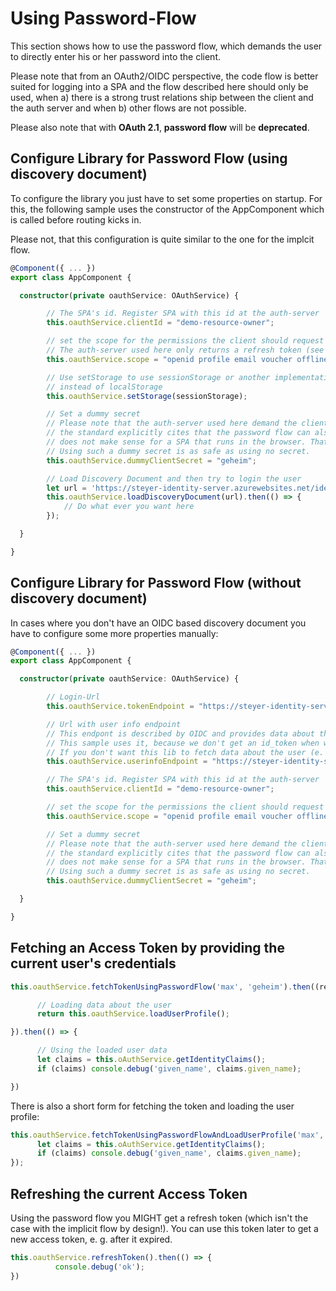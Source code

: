 # Using Password-Flow

This section shows how to use the password flow, which demands the user to directly enter his or her password into the client.

Please note that from an OAuth2/OIDC perspective, the code flow is better suited for logging into a SPA and the flow described here should only be used,
when a) there is a strong trust relations ship between the client and the auth server and when b) other flows are not possible.

Please also note that with **OAuth 2.1**, **password flow** will be **deprecated**. 

## Configure Library for Password Flow (using discovery document)

To configure the library you just have to set some properties on startup. For this, the following sample uses the constructor of the AppComponent which is called before routing kicks in.

Please not, that this configuration is quite similar to the one for the implcit flow.

```TypeScript
@Component({ ... })
export class AppComponent {

  constructor(private oauthService: OAuthService) {

        // The SPA's id. Register SPA with this id at the auth-server
        this.oauthService.clientId = "demo-resource-owner";

        // set the scope for the permissions the client should request
        // The auth-server used here only returns a refresh token (see below), when the scope offline_access is requested
        this.oauthService.scope = "openid profile email voucher offline_access";

        // Use setStorage to use sessionStorage or another implementation of the TS-type Storage
        // instead of localStorage
        this.oauthService.setStorage(sessionStorage);

        // Set a dummy secret
        // Please note that the auth-server used here demand the client to transmit a client secret, although
        // the standard explicitly cites that the password flow can also be used without it. Using a client secret
        // does not make sense for a SPA that runs in the browser. That's why the property is called dummyClientSecret
        // Using such a dummy secret is as safe as using no secret.
        this.oauthService.dummyClientSecret = "geheim";

        // Load Discovery Document and then try to login the user
        let url = 'https://steyer-identity-server.azurewebsites.net/identity/.well-known/openid-configuration';
        this.oauthService.loadDiscoveryDocument(url).then(() => {
            // Do what ever you want here
        });

  }

}
```

## Configure Library for Password Flow (without discovery document)

In cases where you don't have an OIDC based discovery document you have to configure some more properties manually:

```TypeScript
@Component({ ... })
export class AppComponent {

  constructor(private oauthService: OAuthService) {

        // Login-Url
        this.oauthService.tokenEndpoint = "https://steyer-identity-server.azurewebsites.net/identity/connect/token";

        // Url with user info endpoint
        // This endpont is described by OIDC and provides data about the loggin user
        // This sample uses it, because we don't get an id_token when we use the password flow
        // If you don't want this lib to fetch data about the user (e. g. id, name, email) you can skip this line
        this.oauthService.userinfoEndpoint = "https://steyer-identity-server.azurewebsites.net/identity/connect/userinfo";

        // The SPA's id. Register SPA with this id at the auth-server
        this.oauthService.clientId = "demo-resource-owner";

        // set the scope for the permissions the client should request
        this.oauthService.scope = "openid profile email voucher offline_access";

        // Set a dummy secret
        // Please note that the auth-server used here demand the client to transmit a client secret, although
        // the standard explicitly cites that the password flow can also be used without it. Using a client secret
        // does not make sense for a SPA that runs in the browser. That's why the property is called dummyClientSecret
        // Using such a dummy secret is as safe as using no secret.
        this.oauthService.dummyClientSecret = "geheim";

  }

}
```

## Fetching an Access Token by providing the current user's credentials

```TypeScript
this.oauthService.fetchTokenUsingPasswordFlow('max', 'geheim').then((resp) => {

      // Loading data about the user
      return this.oauthService.loadUserProfile();

}).then(() => {

      // Using the loaded user data
      let claims = this.oAuthService.getIdentityClaims();
      if (claims) console.debug('given_name', claims.given_name);

})
```

There is also a short form for fetching the token and loading the user profile:

```TypeScript
this.oauthService.fetchTokenUsingPasswordFlowAndLoadUserProfile('max', 'geheim').then(() => {
      let claims = this.oAuthService.getIdentityClaims();
      if (claims) console.debug('given_name', claims.given_name);
});
```

## Refreshing the current Access Token

Using the password flow you MIGHT get a refresh token (which isn't the case with the implicit flow by design!). You can use this token later to get a new access token, e. g. after it expired.

```TypeScript
this.oauthService.refreshToken().then(() => {
          console.debug('ok');
})
```